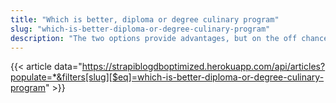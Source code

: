```yaml
---
title: "Which is better, diploma or degree culinary program"
slug: "which-is-better-diploma-or-degree-culinary-program"
description: "The two options provide advantages, but on the off chance that you might want to get into the executives in the foodservice industry, a more important level of training is by and large required. Presently, we should jump further into the critical differences between a Culinary Arts Certificate versus a Culinary Arts Degree."
---
```


{{< article data="https://strapiblogdboptimized.herokuapp.com/api/articles?populate=*&filters[slug][$eq]=which-is-better-diploma-or-degree-culinary-program" >}}

